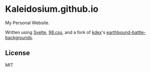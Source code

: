 # Kaleidosium.github.io

My Personal Website.

Written using [Svelte](https://svelte.dev/), [98.css](https://jdan.github.io/98.css/), and a fork of [kdex](https://github.com/kdex)'s [earthbound-battle-backgrounds](https://github.com/Kaleidosium/earthbound-battle-backgrounds-rollup).

## License

MIT
